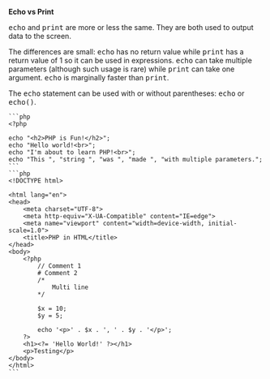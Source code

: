 **Echo vs Print**

<kbd>echo</kbd> and <kbd>print</kbd> are more or less the same. They are both used to output data to the screen.

The differences are small: <kbd>echo</kbd> has no return value while <kbd>print</kbd> has a return value of 1 so it can be used in expressions. <kbd>echo</kbd> can take multiple parameters (although such usage is rare) while <kbd>print</kbd> can take one argument. <kbd>echo</kbd> is marginally faster than <kbd>print</kbd>.

The <kbd>echo</kbd> statement can be used with or without parentheses: <kbd>echo</kbd> or <kbd>echo()</kbd>.

    ```php
    <?php

    echo "<h2>PHP is Fun!</h2>";
    echo "Hello world!<br>";
    echo "I'm about to learn PHP!<br>";
    echo "This ", "string ", "was ", "made ", "with multiple parameters.";
    ```
    ```php
    <!DOCTYPE html>

    <html lang="en">
    <head>
        <meta charset="UTF-8">
        <meta http-equiv="X-UA-Compatible" content="IE=edge">
        <meta name="viewport" content="width=device-width, initial-scale=1.0">
        <title>PHP in HTML</title>
    </head>
    <body>
        <?php
            // Comment 1
            # Comment 2
            /*
                Multi line
            */

            $x = 10;
            $y = 5;

            echo '<p>' . $x . ', ' . $y . '</p>';
        ?>
        <h1><?= 'Hello World!' ?></h1>
        <p>Testing</p>
    </body>
    </html>
    ```
